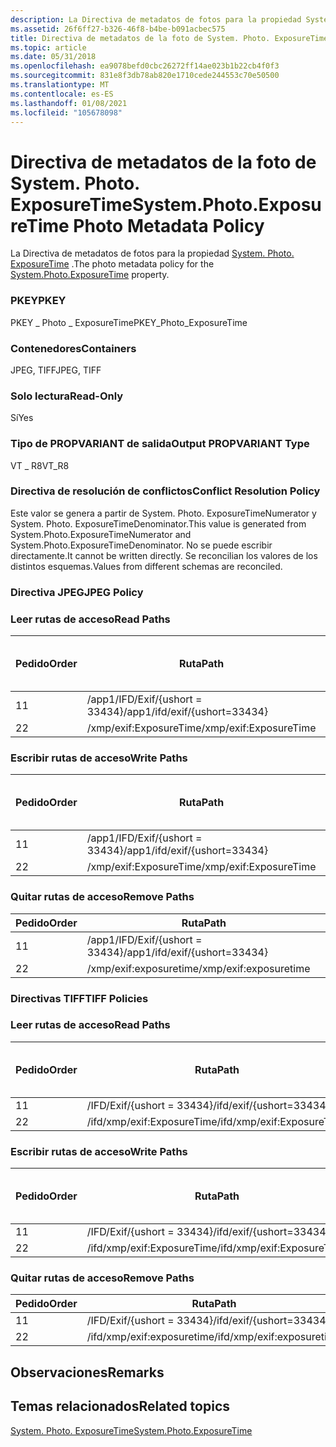 ```yaml
---
description: La Directiva de metadatos de fotos para la propiedad System. Photo. ExposureTime.
ms.assetid: 26f6ff27-b326-46f8-b4be-b091acbec575
title: Directiva de metadatos de la foto de System. Photo. ExposureTime
ms.topic: article
ms.date: 05/31/2018
ms.openlocfilehash: ea9078befd0cbc26272ff14ae023b1b22cb4f0f3
ms.sourcegitcommit: 831e8f3db78ab820e1710cede244553c70e50500
ms.translationtype: MT
ms.contentlocale: es-ES
ms.lasthandoff: 01/08/2021
ms.locfileid: "105678098"
---
```

# <a name="systemphotoexposuretime-photo-metadata-policy"></a><span data-ttu-id="06369-103">Directiva de metadatos de la foto de System. Photo. ExposureTime</span><span class="sxs-lookup"><span data-stu-id="06369-103">System.Photo.ExposureTime Photo Metadata Policy</span></span>

<span data-ttu-id="06369-104">La Directiva de metadatos de fotos para la propiedad [System. Photo. ExposureTime](../properties/props-system-photo-exposuretime.md) .</span><span class="sxs-lookup"><span data-stu-id="06369-104">The photo metadata policy for the [System.Photo.ExposureTime](../properties/props-system-photo-exposuretime.md) property.</span></span>

### <a name="pkey"></a><span data-ttu-id="06369-105">PKEY</span><span class="sxs-lookup"><span data-stu-id="06369-105">PKEY</span></span>

<span data-ttu-id="06369-106">PKEY \_ Photo \_ ExposureTime</span><span class="sxs-lookup"><span data-stu-id="06369-106">PKEY\_Photo\_ExposureTime</span></span>

### <a name="containers"></a><span data-ttu-id="06369-107">Contenedores</span><span class="sxs-lookup"><span data-stu-id="06369-107">Containers</span></span>

<span data-ttu-id="06369-108">JPEG, TIFF</span><span class="sxs-lookup"><span data-stu-id="06369-108">JPEG, TIFF</span></span>

### <a name="read-only"></a><span data-ttu-id="06369-109">Solo lectura</span><span class="sxs-lookup"><span data-stu-id="06369-109">Read-Only</span></span>

<span data-ttu-id="06369-110">Sí</span><span class="sxs-lookup"><span data-stu-id="06369-110">Yes</span></span>

### <a name="output-propvariant-type"></a><span data-ttu-id="06369-111">Tipo de PROPVARIANT de salida</span><span class="sxs-lookup"><span data-stu-id="06369-111">Output PROPVARIANT Type</span></span>

<span data-ttu-id="06369-112">VT \_ R8</span><span class="sxs-lookup"><span data-stu-id="06369-112">VT\_R8</span></span>

### <a name="conflict-resolution-policy"></a><span data-ttu-id="06369-113">Directiva de resolución de conflictos</span><span class="sxs-lookup"><span data-stu-id="06369-113">Conflict Resolution Policy</span></span>

<span data-ttu-id="06369-114">Este valor se genera a partir de System. Photo. ExposureTimeNumerator y System. Photo. ExposureTimeDenominator.</span><span class="sxs-lookup"><span data-stu-id="06369-114">This value is generated from System.Photo.ExposureTimeNumerator and System.Photo.ExposureTimeDenominator.</span></span> <span data-ttu-id="06369-115">No se puede escribir directamente.</span><span class="sxs-lookup"><span data-stu-id="06369-115">It cannot be written directly.</span></span> <span data-ttu-id="06369-116">Se reconcilian los valores de los distintos esquemas.</span><span class="sxs-lookup"><span data-stu-id="06369-116">Values from different schemas are reconciled.</span></span>

### <a name="jpeg-policy"></a><span data-ttu-id="06369-117">Directiva JPEG</span><span class="sxs-lookup"><span data-stu-id="06369-117">JPEG Policy</span></span>

### <a name="read-paths"></a><span data-ttu-id="06369-118">Leer rutas de acceso</span><span class="sxs-lookup"><span data-stu-id="06369-118">Read Paths</span></span>



| <span data-ttu-id="06369-119">Pedido</span><span class="sxs-lookup"><span data-stu-id="06369-119">Order</span></span> | <span data-ttu-id="06369-120">Ruta</span><span class="sxs-lookup"><span data-stu-id="06369-120">Path</span></span>                          | <span data-ttu-id="06369-121">Formato de disco</span><span class="sxs-lookup"><span data-stu-id="06369-121">Disk Format</span></span> |
|-------|-------------------------------|-------------|
| <span data-ttu-id="06369-122">1</span><span class="sxs-lookup"><span data-stu-id="06369-122">1</span></span>     | <span data-ttu-id="06369-123">/app1/IFD/Exif/{ushort = 33434}</span><span class="sxs-lookup"><span data-stu-id="06369-123">/app1/ifd/exif/{ushort=33434}</span></span> |             |
| <span data-ttu-id="06369-124">2</span><span class="sxs-lookup"><span data-stu-id="06369-124">2</span></span>     | <span data-ttu-id="06369-125">/xmp/exif:ExposureTime</span><span class="sxs-lookup"><span data-stu-id="06369-125">/xmp/exif:ExposureTime</span></span>        |             |



 

### <a name="write-paths"></a><span data-ttu-id="06369-126">Escribir rutas de acceso</span><span class="sxs-lookup"><span data-stu-id="06369-126">Write Paths</span></span>



| <span data-ttu-id="06369-127">Pedido</span><span class="sxs-lookup"><span data-stu-id="06369-127">Order</span></span> | <span data-ttu-id="06369-128">Ruta</span><span class="sxs-lookup"><span data-stu-id="06369-128">Path</span></span>                          | <span data-ttu-id="06369-129">Formato de disco</span><span class="sxs-lookup"><span data-stu-id="06369-129">Disk Format</span></span> |
|-------|-------------------------------|-------------|
| <span data-ttu-id="06369-130">1</span><span class="sxs-lookup"><span data-stu-id="06369-130">1</span></span>     | <span data-ttu-id="06369-131">/app1/IFD/Exif/{ushort = 33434}</span><span class="sxs-lookup"><span data-stu-id="06369-131">/app1/ifd/exif/{ushort=33434}</span></span> |             |
| <span data-ttu-id="06369-132">2</span><span class="sxs-lookup"><span data-stu-id="06369-132">2</span></span>     | <span data-ttu-id="06369-133">/xmp/exif:ExposureTime</span><span class="sxs-lookup"><span data-stu-id="06369-133">/xmp/exif:ExposureTime</span></span>        |             |



 

### <a name="remove-paths"></a><span data-ttu-id="06369-134">Quitar rutas de acceso</span><span class="sxs-lookup"><span data-stu-id="06369-134">Remove Paths</span></span>



| <span data-ttu-id="06369-135">Pedido</span><span class="sxs-lookup"><span data-stu-id="06369-135">Order</span></span> | <span data-ttu-id="06369-136">Ruta</span><span class="sxs-lookup"><span data-stu-id="06369-136">Path</span></span>                          |
|-------|-------------------------------|
| <span data-ttu-id="06369-137">1</span><span class="sxs-lookup"><span data-stu-id="06369-137">1</span></span>     | <span data-ttu-id="06369-138">/app1/IFD/Exif/{ushort = 33434}</span><span class="sxs-lookup"><span data-stu-id="06369-138">/app1/ifd/exif/{ushort=33434}</span></span> |
| <span data-ttu-id="06369-139">2</span><span class="sxs-lookup"><span data-stu-id="06369-139">2</span></span>     | <span data-ttu-id="06369-140">/xmp/exif:exposuretime</span><span class="sxs-lookup"><span data-stu-id="06369-140">/xmp/exif:exposuretime</span></span>        |



 

### <a name="tiff-policies"></a><span data-ttu-id="06369-141">Directivas TIFF</span><span class="sxs-lookup"><span data-stu-id="06369-141">TIFF Policies</span></span>

### <a name="read-paths"></a><span data-ttu-id="06369-142">Leer rutas de acceso</span><span class="sxs-lookup"><span data-stu-id="06369-142">Read Paths</span></span>



| <span data-ttu-id="06369-143">Pedido</span><span class="sxs-lookup"><span data-stu-id="06369-143">Order</span></span> | <span data-ttu-id="06369-144">Ruta</span><span class="sxs-lookup"><span data-stu-id="06369-144">Path</span></span>                       | <span data-ttu-id="06369-145">Formato de disco</span><span class="sxs-lookup"><span data-stu-id="06369-145">Disk Format</span></span> |
|-------|----------------------------|-------------|
| <span data-ttu-id="06369-146">1</span><span class="sxs-lookup"><span data-stu-id="06369-146">1</span></span>     | <span data-ttu-id="06369-147">/IFD/Exif/{ushort = 33434}</span><span class="sxs-lookup"><span data-stu-id="06369-147">/ifd/exif/{ushort=33434}</span></span>   |             |
| <span data-ttu-id="06369-148">2</span><span class="sxs-lookup"><span data-stu-id="06369-148">2</span></span>     | <span data-ttu-id="06369-149">/ifd/xmp/exif:ExposureTime</span><span class="sxs-lookup"><span data-stu-id="06369-149">/ifd/xmp/exif:ExposureTime</span></span> |             |



 

### <a name="write-paths"></a><span data-ttu-id="06369-150">Escribir rutas de acceso</span><span class="sxs-lookup"><span data-stu-id="06369-150">Write Paths</span></span>



| <span data-ttu-id="06369-151">Pedido</span><span class="sxs-lookup"><span data-stu-id="06369-151">Order</span></span> | <span data-ttu-id="06369-152">Ruta</span><span class="sxs-lookup"><span data-stu-id="06369-152">Path</span></span>                       | <span data-ttu-id="06369-153">Formato de disco</span><span class="sxs-lookup"><span data-stu-id="06369-153">Disk Format</span></span> |
|-------|----------------------------|-------------|
| <span data-ttu-id="06369-154">1</span><span class="sxs-lookup"><span data-stu-id="06369-154">1</span></span>     | <span data-ttu-id="06369-155">/IFD/Exif/{ushort = 33434}</span><span class="sxs-lookup"><span data-stu-id="06369-155">/ifd/exif/{ushort=33434}</span></span>   |             |
| <span data-ttu-id="06369-156">2</span><span class="sxs-lookup"><span data-stu-id="06369-156">2</span></span>     | <span data-ttu-id="06369-157">/ifd/xmp/exif:ExposureTime</span><span class="sxs-lookup"><span data-stu-id="06369-157">/ifd/xmp/exif:ExposureTime</span></span> |             |



 

### <a name="remove-paths"></a><span data-ttu-id="06369-158">Quitar rutas de acceso</span><span class="sxs-lookup"><span data-stu-id="06369-158">Remove Paths</span></span>



| <span data-ttu-id="06369-159">Pedido</span><span class="sxs-lookup"><span data-stu-id="06369-159">Order</span></span> | <span data-ttu-id="06369-160">Ruta</span><span class="sxs-lookup"><span data-stu-id="06369-160">Path</span></span>                       |
|-------|----------------------------|
| <span data-ttu-id="06369-161">1</span><span class="sxs-lookup"><span data-stu-id="06369-161">1</span></span>     | <span data-ttu-id="06369-162">/IFD/Exif/{ushort = 33434}</span><span class="sxs-lookup"><span data-stu-id="06369-162">/ifd/exif/{ushort=33434}</span></span>   |
| <span data-ttu-id="06369-163">2</span><span class="sxs-lookup"><span data-stu-id="06369-163">2</span></span>     | <span data-ttu-id="06369-164">/ifd/xmp/exif:exposuretime</span><span class="sxs-lookup"><span data-stu-id="06369-164">/ifd/xmp/exif:exposuretime</span></span> |



 

## <a name="remarks"></a><span data-ttu-id="06369-165">Observaciones</span><span class="sxs-lookup"><span data-stu-id="06369-165">Remarks</span></span>

## <a name="related-topics"></a><span data-ttu-id="06369-166">Temas relacionados</span><span class="sxs-lookup"><span data-stu-id="06369-166">Related topics</span></span>

<dl> <dt>

[<span data-ttu-id="06369-167">System. Photo. ExposureTime</span><span class="sxs-lookup"><span data-stu-id="06369-167">System.Photo.ExposureTime</span></span>](../properties/props-system-photo-exposuretime.md)
</dt> </dl>

 

 
